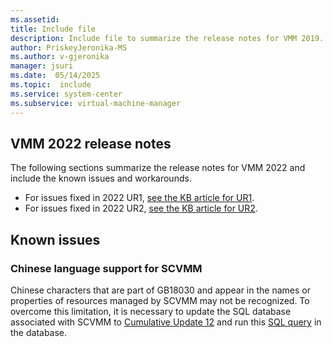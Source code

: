 ```yaml
---
ms.assetid: 
title: Include file
description: Include file to summarize the release notes for VMM 2019.
author: PriskeyJeronika-MS
ms.author: v-gjeronika
manager: jsuri
ms.date:  05/14/2025
ms.topic:  include
ms.service: system-center
ms.subservice: virtual-machine-manager
---
```


## VMM 2022 release notes

The following sections summarize the release notes for VMM 2022 and include the known issues and workarounds.

- For issues fixed in 2022 UR1, [see the KB article for UR1](https://support.microsoft.com/kb/5019202).
- For issues fixed in 2022 UR2, [see the KB article for UR2](https://support.microsoft.com/kb/5032369).

## Known issues

### Chinese language support for SCVMM

Chinese characters that are part of GB18030 and appear in the names or properties of resources managed by SCVMM may not be recognized. To overcome this limitation, it is necessary to update the SQL database associated with SCVMM to [Cumulative Update 12](https://learn.microsoft.com/troubleshoot/sql/releases/sqlserver-2022/cumulativeupdate12) and run this [SQL query](https://download.microsoft.com/download/aceff22d-08dc-44be-be76-24ff634fc405/GBIssueFixSQLQuery_new.sql) in the database.
